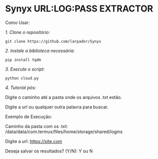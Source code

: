 # Synyx URL:LOG:PASS EXTRACTOR

Como Usar:

*1. Clone o repositório:*

```git clone https://github.com/larpador/Synyx```

*2. Instale a biblioteca necessária:*

```pip install tqdm```

*3. Execute o script:*

```python cloud.py```

*4. Tutorial pós:*

Digite o caminho até a pasta onde os arquivos .txt estão.

Digite a url ou qualquer outra palavra para buscar.

Exemplo de Execução:

Caminho da pasta com os .txt: /data/data/com.termux/files/home/storage/shared/logins

Digite a url: https://site.com

Deseja salvar os resultados? (Y/N): Y ou N
